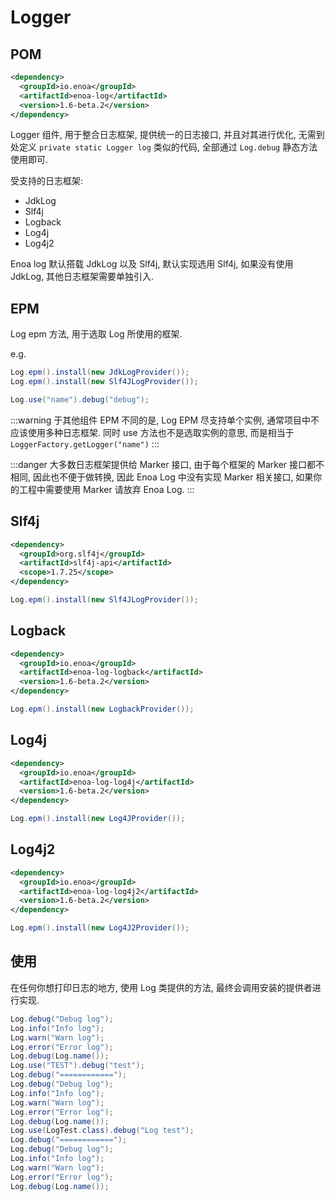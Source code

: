 

# Logger

## POM

```xml
<dependency>
  <groupId>io.enoa</groupId>
  <artifactId>enoa-log</artifactId>
  <version>1.6-beta.2</version>
</dependency>
```

Logger 组件, 用于整合日志框架, 提供统一的日志接口, 并且对其进行优化, 无需到处定义 `private static Logger log` 类似的代码, 全部通过 `Log.debug` 静态方法使用即可.

受支持的日志框架:

- JdkLog
- Slf4j
- Logback
- Log4j
- Log4j2


Enoa log 默认搭载 JdkLog 以及 Slf4j, 默认实现选用 Slf4j, 如果没有使用 JdkLog, 其他日志框架需要单独引入.

## EPM

Log epm 方法, 用于选取 Log 所使用的框架.

e.g.

```java
Log.epm().install(new JdkLogProvider());
Log.epm().install(new Slf4JLogProvider());

Log.use("name").debug("debug");
```

:::warning
于其他组件 EPM 不同的是, Log EPM 尽支持单个实例, 通常项目中不应该使用多种日志框架. 同时 use 方法也不是选取实例的意思, 而是相当于 `LoggerFactory.getLogger("name")`
:::

:::danger
大多数日志框架提供给 Marker 接口, 由于每个框架的 Marker 接口都不相同, 因此也不便于做转换, 因此 Enoa Log 中没有实现 Marker 相关接口, 如果你的工程中需要使用 Marker 请放弃 Enoa Log.
:::

## Slf4j

```xml
<dependency>
  <groupId>org.slf4j</groupId>
  <artifactId>slf4j-api</artifactId>
  <scope>1.7.25</scope>
</dependency>
```

```java
Log.epm().install(new Slf4JLogProvider());
```

## Logback

```xml
<dependency>
  <groupId>io.enoa</groupId>
  <artifactId>enoa-log-logback</artifactId>
  <version>1.6-beta.2</version>
</dependency>
```

```java
Log.epm().install(new LogbackProvider());
```

## Log4j

```xml
<dependency>
  <groupId>io.enoa</groupId>
  <artifactId>enoa-log-log4j</artifactId>
  <version>1.6-beta.2</version>
</dependency>
```

```java
Log.epm().install(new Log4JProvider());
```

## Log4j2

```xml
<dependency>
  <groupId>io.enoa</groupId>
  <artifactId>enoa-log-log4j2</artifactId>
  <version>1.6-beta.2</version>
</dependency>
```

```java
Log.epm().install(new Log4J2Provider());
```

## 使用

在任何你想打印日志的地方, 使用 Log 类提供的方法, 最终会调用安装的提供者进行实现.

```java
Log.debug("Debug log");
Log.info("Info log");
Log.warn("Warn log");
Log.error("Error log");
Log.debug(Log.name());
Log.use("TEST").debug("test");
Log.debug("============");
Log.debug("Debug log");
Log.info("Info log");
Log.warn("Warn log");
Log.error("Error log");
Log.debug(Log.name());
Log.use(LogTest.class).debug("Log test");
Log.debug("============");
Log.debug("Debug log");
Log.info("Info log");
Log.warn("Warn log");
Log.error("Error log");
Log.debug(Log.name());
```

